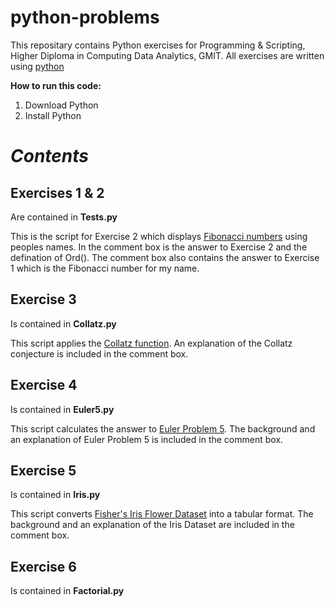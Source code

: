 # python-problems
This repositary contains Python exercises for Programming & Scripting, Higher Diploma in Computing Data Analytics, GMIT.
All exercises are written using [python](https://www.python.org/)

**How to run this code:**
1. Download Python
2. Install Python

# *Contents*

## Exercises 1 & 2
Are contained in **Tests.py**

This is the script for Exercise 2 which displays [Fibonacci numbers](https://en.wikipedia.org/wiki/Fibonacci_number) using peoples names.
In the comment box is the answer to Exercise 2 and the defination of Ord().
The comment box also contains the answer to Exercise 1 which is the Fibonacci number for my name.

## Exercise 3
Is contained in **Collatz.py**

This script applies the [Collatz function](https://en.wikipedia.org/wiki/Collatz_conjecture).  An explanation of the Collatz conjecture is included in the comment box.

## Exercise 4
Is contained in **Euler5.py**

This script calculates the answer to [Euler Problem 5](https://projecteuler.net/problem=5).  The background and an explanation of Euler Problem 5 is included in the comment box. 

## Exercise 5
Is contained in **Iris.py**

This script converts [Fisher's Iris Flower Dataset](https://en.wikipedia.org/wiki/Iris_flower_data_set) into a tabular format.  The background and an explanation of the Iris Dataset are included in the comment box.


## Exercise 6
Is contained in **Factorial.py**

